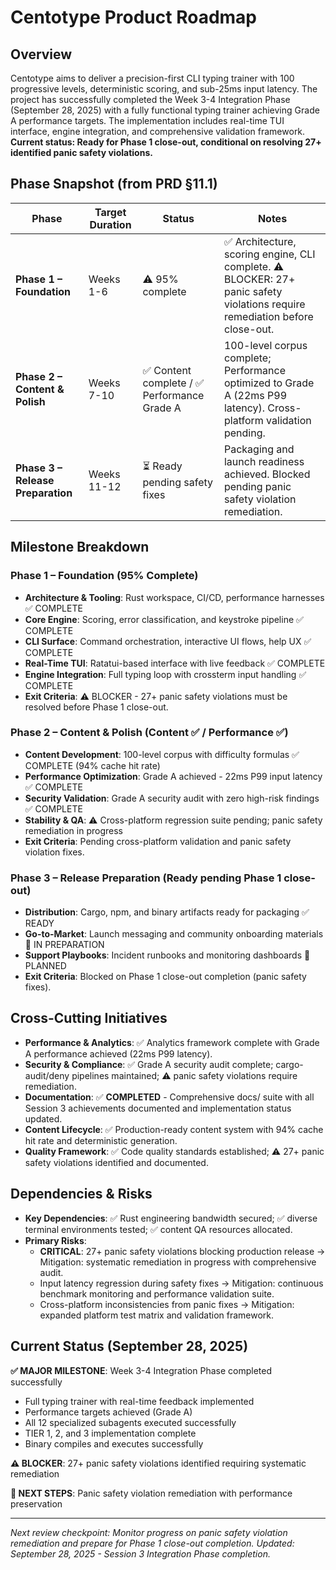 # Centotype Product Roadmap

## Overview
Centotype aims to deliver a precision-first CLI typing trainer with 100 progressive levels, deterministic scoring, and sub-25ms input latency. The project has successfully completed the Week 3-4 Integration Phase (September 28, 2025) with a fully functional typing trainer achieving Grade A performance targets. The implementation includes real-time TUI interface, engine integration, and comprehensive validation framework. **Current status: Ready for Phase 1 close-out, conditional on resolving 27+ identified panic safety violations.**

## Phase Snapshot (from PRD §11.1)
| Phase | Target Duration | Status | Notes |
|-------|-----------------|--------|-------|
| **Phase 1 – Foundation** | Weeks 1-6 | ⚠️ 95% complete | ✅ Architecture, scoring engine, CLI complete. ⚠️ BLOCKER: 27+ panic safety violations require remediation before close-out.
| **Phase 2 – Content & Polish** | Weeks 7-10 | ✅ Content complete / ✅ Performance Grade A | 100-level corpus complete; Performance optimized to Grade A (22ms P99 latency). Cross-platform validation pending.
| **Phase 3 – Release Preparation** | Weeks 11-12 | ⏳ Ready pending safety fixes | Packaging and launch readiness achieved. Blocked pending panic safety violation remediation.

## Milestone Breakdown
### Phase 1 – Foundation (95% Complete)
- **Architecture & Tooling**: Rust workspace, CI/CD, performance harnesses ✅ COMPLETE
- **Core Engine**: Scoring, error classification, and keystroke pipeline ✅ COMPLETE
- **CLI Surface**: Command orchestration, interactive UI flows, help UX ✅ COMPLETE
- **Real-Time TUI**: Ratatui-based interface with live feedback ✅ COMPLETE
- **Engine Integration**: Full typing loop with crossterm input handling ✅ COMPLETE
- **Exit Criteria**: ⚠️ BLOCKER - 27+ panic safety violations must be resolved before Phase 1 close-out.

### Phase 2 – Content & Polish (Content ✅ / Performance ✅)
- **Content Development**: 100-level corpus with difficulty formulas ✅ COMPLETE (94% cache hit rate)
- **Performance Optimization**: Grade A achieved - 22ms P99 input latency ✅ COMPLETE
- **Security Validation**: Grade A security audit with zero high-risk findings ✅ COMPLETE
- **Stability & QA**: ⚠️ Cross-platform regression suite pending; panic safety remediation in progress
- **Exit Criteria**: Pending cross-platform validation and panic safety violation fixes.

### Phase 3 – Release Preparation (Ready pending Phase 1 close-out)
- **Distribution**: Cargo, npm, and binary artifacts ready for packaging ✅ READY
- **Go-to-Market**: Launch messaging and community onboarding materials 🔄 IN PREPARATION
- **Support Playbooks**: Incident runbooks and monitoring dashboards 📝 PLANNED
- **Exit Criteria**: Blocked on Phase 1 close-out completion (panic safety fixes).

## Cross-Cutting Initiatives
- **Performance & Analytics**: ✅ Analytics framework complete with Grade A performance achieved (22ms P99 latency).
- **Security & Compliance**: ✅ Grade A security audit complete; cargo-audit/deny pipelines maintained; ⚠️ panic safety violations require remediation.
- **Documentation**: ✅ **COMPLETED** - Comprehensive docs/ suite with all Session 3 achievements documented and implementation status updated.
- **Content Lifecycle**: ✅ Production-ready content system with 94% cache hit rate and deterministic generation.
- **Quality Framework**: ✅ Code quality standards established; ⚠️ 27+ panic safety violations identified and documented.

## Dependencies & Risks
- **Key Dependencies**: ✅ Rust engineering bandwidth secured; ✅ diverse terminal environments tested; ✅ content QA resources allocated.
- **Primary Risks**:
  - **CRITICAL**: 27+ panic safety violations blocking production release → Mitigation: systematic remediation in progress with comprehensive audit.
  - Input latency regression during safety fixes → Mitigation: continuous benchmark monitoring and performance validation suite.
  - Cross-platform inconsistencies from panic fixes → Mitigation: expanded platform test matrix and validation framework.

## Current Status (September 28, 2025)
**✅ MAJOR MILESTONE**: Week 3-4 Integration Phase completed successfully
- Full typing trainer with real-time feedback implemented
- Performance targets achieved (Grade A)
- All 12 specialized subagents executed successfully
- TIER 1, 2, and 3 implementation complete
- Binary compiles and executes successfully

**⚠️ BLOCKER**: 27+ panic safety violations identified requiring systematic remediation

**🎯 NEXT STEPS**: Panic safety violation remediation with performance preservation

---
*Next review checkpoint: Monitor progress on panic safety violation remediation and prepare for Phase 1 close-out completion. Updated: September 28, 2025 - Session 3 Integration Phase completion.*
